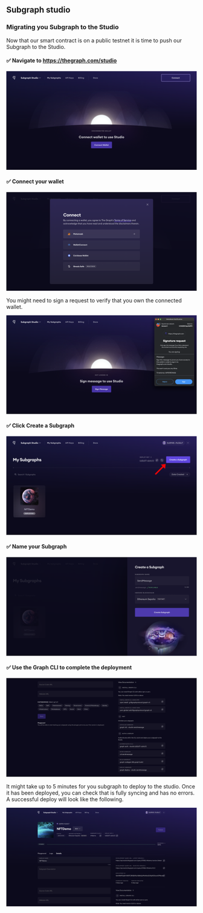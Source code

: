 ## Subgraph studio

### Migrating you Subgraph to the Studio

Now that our smart contract is on a public testnet it is time to push our Subgraph to the Studio.

#### ✅ Navigate to https://thegraph.com/studio

![](/public/images/The_Graph-SE2-Subgraph-package/section-2/Studio1.png)

#### ✅ Connect your wallet

![](/public/images/The_Graph-SE2-Subgraph-package/section-2/Studio2.png)

You might need to sign a request to verify that you own the connected wallet.

![](/public/images/The_Graph-SE2-Subgraph-package/section-2/Studio3.png)

#### ✅ Click Create a Subgraph

![](/public/images/The_Graph-SE2-Subgraph-package/section-2/Studio4.png)

#### ✅ Name your Subgraph

![](/public/images/The_Graph-SE2-Subgraph-package/section-2/Studio5.png)

#### ✅ Use the Graph CLI to complete the deployment

![](/public/images/The_Graph-SE2-Subgraph-package/section-2/Studio6.png)

It might take up to 5 minutes for you subgraph to deploy to the studio. Once it has been deployed, you can check that is fully syncing and has no errors. A successful deploy will look like the following.

![](/public/images/The_Graph-SE2-Subgraph-package/section-2/Studio7.png)